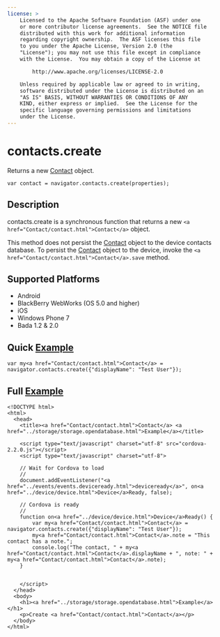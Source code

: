 ```yaml
---
license: >
    Licensed to the Apache Software Foundation (ASF) under one
    or more contributor license agreements.  See the NOTICE file
    distributed with this work for additional information
    regarding copyright ownership.  The ASF licenses this file
    to you under the Apache License, Version 2.0 (the
    "License"); you may not use this file except in compliance
    with the License.  You may obtain a copy of the License at

        http://www.apache.org/licenses/LICENSE-2.0

    Unless required by applicable law or agreed to in writing,
    software distributed under the License is distributed on an
    "AS IS" BASIS, WITHOUT WARRANTIES OR CONDITIONS OF ANY
    KIND, either express or implied.  See the License for the
    specific language governing permissions and limitations
    under the License.
---
```


contacts.create
===============

Returns a new <a href="Contact/contact.html">Contact</a> object.

    var contact = navigator.contacts.create(properties);

Description
-----------

contacts.create is a synchronous function that returns a new `<a href="Contact/contact.html">Contact</a>` object.

This method does not persist the <a href="Contact/contact.html">Contact</a> object to the device contacts database.  To persist the <a href="Contact/contact.html">Contact</a> object to the device, invoke the `<a href="Contact/contact.html">Contact</a>.save` method.

Supported Platforms
-------------------

- Android
- BlackBerry WebWorks (OS 5.0 and higher)
- iOS
- Windows Phone 7
- Bada 1.2 & 2.0

Quick <a href="../storage/storage.opendatabase.html">Example</a>
-------------

    var my<a href="Contact/contact.html">Contact</a> = navigator.contacts.create({"displayName": "Test User"});

Full <a href="../storage/storage.opendatabase.html">Example</a>
------------

    <!DOCTYPE html>
    <html>
      <head>
        <title><a href="Contact/contact.html">Contact</a> <a href="../storage/storage.opendatabase.html">Example</a></title>

        <script type="text/javascript" charset="utf-8" src="cordova-2.2.0.js"></script>
        <script type="text/javascript" charset="utf-8">

        // Wait for Cordova to load
        //
        document.addEventListener("<a href="../events/events.deviceready.html">deviceready</a>", on<a href="../device/device.html">Device</a>Ready, false);

        // Cordova is ready
        //
        function on<a href="../device/device.html">Device</a>Ready() {
			var my<a href="Contact/contact.html">Contact</a> = navigator.contacts.create({"displayName": "Test User"});
			my<a href="Contact/contact.html">Contact</a>.note = "This contact has a note.";
			console.log("The contact, " + my<a href="Contact/contact.html">Contact</a>.displayName + ", note: " + my<a href="Contact/contact.html">Contact</a>.note);
        }
    

        </script>
      </head>
      <body>
        <h1><a href="../storage/storage.opendatabase.html">Example</a></h1>
        <p>Create <a href="Contact/contact.html">Contact</a></p>
      </body>
    </html>
